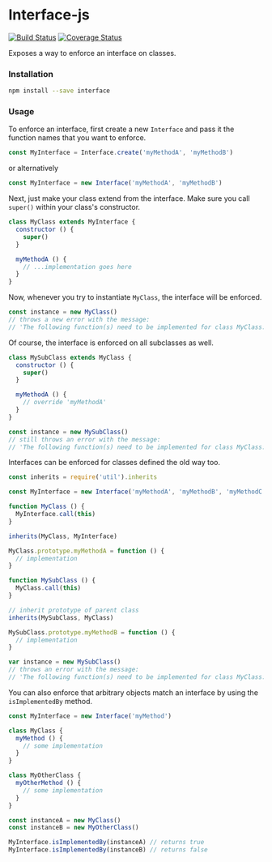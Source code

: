 # Interface-js
[![Build Status](https://travis-ci.org/charlieduong94/interface-js.svg?branch=master)](https://travis-ci.org/charlieduong94/interface-js)
[![Coverage Status](https://coveralls.io/repos/github/charlieduong94/interface-js/badge.svg)](https://coveralls.io/github/charlieduong94/interface-js)

Exposes a way to enforce an interface on classes.

### Installation

```bash
npm install --save interface
```

### Usage

To enforce an interface, first create a new `Interface` and pass it the function names that you want to enforce.

```js
const MyInterface = Interface.create('myMethodA', 'myMethodB')
```

or alternatively

```js
const MyInterface = new Interface('myMethodA', 'myMethodB')
```

Next, just make your class extend from the interface. Make sure you call `super()` within your class's constructor.

```js
class MyClass extends MyInterface {
  constructor () {
    super()
  }

  myMethodA () {
    // ...implementation goes here
  }
}
```

Now, whenever you try to instantiate `MyClass`, the interface will be enforced.

```js
const instance = new MyClass()
// throws a new error with the message:
// 'The following function(s) need to be implemented for class MyClass: myMethodB'
```

Of course, the interface is enforced on all subclasses as well.

```js
class MySubClass extends MyClass {
  constructor () {
    super()
  }

  myMethodA () {
    // override 'myMethodA'
  }
}

const instance = new MySubClass()
// still throws an error with the message:
// 'The following function(s) need to be implemented for class MyClass: myMethodB'
```

Interfaces can be enforced for classes defined the old way too.

```js
const inherits = require('util').inherits

const MyInterface = new Interface('myMethodA', 'myMethodB', 'myMethodC')

function MyClass () {
  MyInterface.call(this)
}

inherits(MyClass, MyInterface)

MyClass.prototype.myMethodA = function () {
  // implementation
}

function MySubClass () {
  MyClass.call(this)
}

// inherit prototype of parent class
inherits(MySubClass, MyClass)

MySubClass.prototype.myMethodB = function () {
  // implementation
}

var instance = new MySubClass()
// throws an error with the message:
// 'The following function(s) need to be implemented for class MyClass: myMethodC'
```

You can also enforce that arbitrary objects match an interface by using
the `isImplementedBy` method.

```js
const MyInterface = new Interface('myMethod')

class MyClass {
  myMethod () {
    // some implementation
  }
}

class MyOtherClass {
  myOtherMethod () {
    // some implementation
  }
}

const instanceA = new MyClass()
const instanceB = new MyOtherClass()

MyInterface.isImplementedBy(instanceA) // returns true
MyInterface.isImplementedBy(instanceB) // returns false
```
